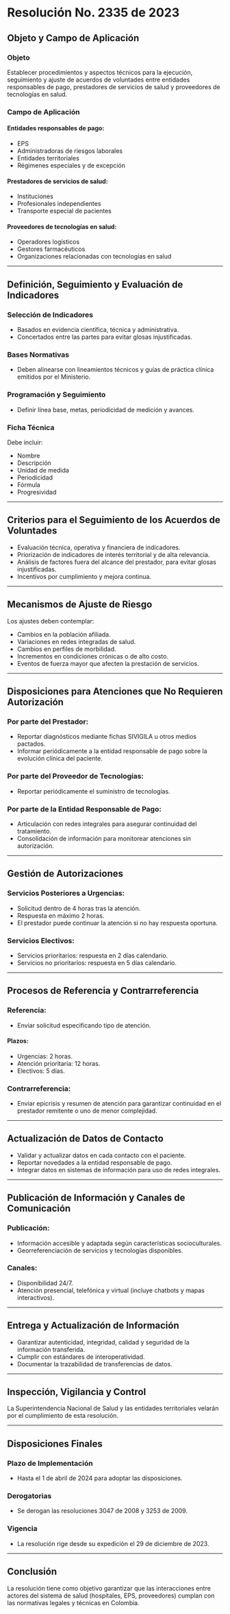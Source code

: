 # Resolución No. 2335 de 2023

## Objeto y Campo de Aplicación

### Objeto
Establecer procedimientos y aspectos técnicos para la ejecución, seguimiento y ajuste de acuerdos de voluntades entre entidades responsables de pago, prestadores de servicios de salud y proveedores de tecnologías en salud.

### Campo de Aplicación

#### Entidades responsables de pago:
- EPS
- Administradoras de riesgos laborales
- Entidades territoriales
- Régimenes especiales y de excepción

#### Prestadores de servicios de salud:
- Instituciones
- Profesionales independientes
- Transporte especial de pacientes

#### Proveedores de tecnologías en salud:
- Operadores logísticos
- Gestores farmacéuticos
- Organizaciones relacionadas con tecnologías en salud

---

## Definición, Seguimiento y Evaluación de Indicadores

### Selección de Indicadores
- Basados en evidencia científica, técnica y administrativa.
- Concertados entre las partes para evitar glosas injustificadas.

### Bases Normativas
- Deben alinearse con lineamientos técnicos y guías de práctica clínica emitidos por el Ministerio.

### Programación y Seguimiento
- Definir línea base, metas, periodicidad de medición y avances.

### Ficha Técnica
Debe incluir:
- Nombre
- Descripción
- Unidad de medida
- Periodicidad
- Fórmula
- Progresividad

---

## Criterios para el Seguimiento de los Acuerdos de Voluntades

- Evaluación técnica, operativa y financiera de indicadores.
- Priorización de indicadores de interés territorial y de alta relevancia.
- Análisis de factores fuera del alcance del prestador, para evitar glosas injustificadas.
- Incentivos por cumplimiento y mejora continua.

---

## Mecanismos de Ajuste de Riesgo

Los ajustes deben contemplar:
- Cambios en la población afiliada.
- Variaciones en redes integradas de salud.
- Cambios en perfiles de morbilidad.
- Incrementos en condiciones crónicas o de alto costo.
- Eventos de fuerza mayor que afecten la prestación de servicios.

---

## Disposiciones para Atenciones que No Requieren Autorización

### Por parte del Prestador:
- Reportar diagnósticos mediante fichas SIVIGILA u otros medios pactados.
- Informar periódicamente a la entidad responsable de pago sobre la evolución clínica del paciente.

### Por parte del Proveedor de Tecnologías:
- Reportar periódicamente el suministro de tecnologías.

### Por parte de la Entidad Responsable de Pago:
- Articulación con redes integrales para asegurar continuidad del tratamiento.
- Consolidación de información para monitorear atenciones sin autorización.

---

## Gestión de Autorizaciones

### Servicios Posteriores a Urgencias:
- Solicitud dentro de 4 horas tras la atención.
- Respuesta en máximo 2 horas.
- El prestador puede continuar la atención si no hay respuesta oportuna.

### Servicios Electivos:
- Servicios prioritarios: respuesta en 2 días calendario.
- Servicios no prioritarios: respuesta en 5 días calendario.

---

## Procesos de Referencia y Contrarreferencia

### Referencia:
- Enviar solicitud especificando tipo de atención.

#### Plazos:
- Urgencias: 2 horas.
- Atención prioritaria: 12 horas.
- Electivos: 5 días.

### Contrarreferencia:
- Enviar epicrisis y resumen de atención para garantizar continuidad en el prestador remitente o uno de menor complejidad.

---

## Actualización de Datos de Contacto

- Validar y actualizar datos en cada contacto con el paciente.
- Reportar novedades a la entidad responsable de pago.
- Integrar datos en sistemas de información para uso de redes integrales.

---

## Publicación de Información y Canales de Comunicación

### Publicación:
- Información accesible y adaptada según características socioculturales.
- Georreferenciación de servicios y tecnologías disponibles.

### Canales:
- Disponibilidad 24/7.
- Atención presencial, telefónica y virtual (incluye chatbots y mapas interactivos).

---

## Entrega y Actualización de Información

- Garantizar autenticidad, integridad, calidad y seguridad de la información transferida.
- Cumplir con estándares de interoperatividad.
- Documentar la trazabilidad de transferencias de datos.

---

## Inspección, Vigilancia y Control

La Superintendencia Nacional de Salud y las entidades territoriales velarán por el cumplimiento de esta resolución.

---

## Disposiciones Finales

### Plazo de Implementación
- Hasta el 1 de abril de 2024 para adoptar las disposiciones.

### Derogatorias
- Se derogan las resoluciones 3047 de 2008 y 3253 de 2009.

### Vigencia
- La resolución rige desde su expedición el 29 de diciembre de 2023.

---

## Conclusión
La resolución tiene como objetivo garantizar que las interacciones entre actores del sistema de salud (hospitales, EPS, proveedores) cumplan con las normativas legales y técnicas en Colombia.
